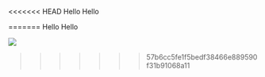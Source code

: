 <<<<<<< HEAD
Hello Hello

 
=======
Hello Hello

 <img src=”C:\Users\adelgadog\DevOps\arturodelgadogonzalez.github.io\ad.png”>
 
 
>>>>>>> 57b6cc5fe1f5bedf38466e889590f31b91068a11
